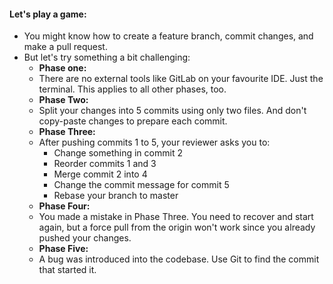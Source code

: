 #### Let's play a game:

- You might know how to create a feature branch, commit changes, and make a pull request.
- But let's try something a bit challenging:
  - **Phase one:**
  - There are no external tools like GitLab on your favourite IDE. Just the terminal. This applies to all other phases, too.
  - **Phase Two:**
  - Split your changes into 5 commits using only two files. And don't copy-paste changes to prepare each commit.
  - **Phase Three:**
  - After pushing commits 1 to 5, your reviewer asks you to:
    - Change something in commit 2
    - Reorder commits 1 and 3
    - Merge commit 2 into 4
    - Change the commit message for commit 5
    - Rebase your branch to master
  - **Phase Four:**
  - You made a mistake in Phase Three. You need to recover and start again, but a force pull from the origin won't work since you already pushed your changes.
  - **Phase Five:**
  - A bug was introduced into the codebase. Use Git to find the commit that started it.

